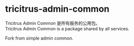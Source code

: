 # tricitrus-admin-common
Tricitrus Admin Common 是所有服务的公用包。   
Tricitrus Admin Common is a package shared by all services. 

Fork from simple admin common.